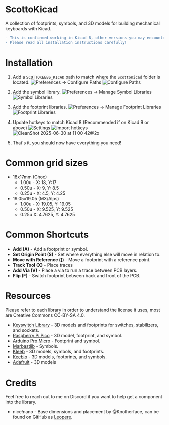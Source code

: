 # ScottoKicad

A collection of footprints, symbols, and 3D models for building mechanical keyboards with Kicad.

```diff
- This is confirmed working in Kicad 8, other versions you may encounter issues! 
- Please read all installation instructions carefully!
```
# Installation

1. Add a `SCOTTOKEEBS_KICAD` path to match where the `ScottoKicad` folder is located.
   ![Preferences -> Configure Paths](https://github.com/joe-scotto/scottokeebs/assets/8194147/5163f9db-0dfa-4ae7-ba4a-295114c5c051)
   ![Configure Paths](https://github.com/joe-scotto/scottokeebs/assets/8194147/28e6b534-e96d-4a14-9fd1-886b87db1c7b)

2. Add the symbol library.
   ![Preferences -> Manage Symbol Libraries](https://github.com/joe-scotto/scottokeebs/assets/8194147/d76cbe33-e155-46d1-98df-d8cd789688e6)
   ![Symbol Libraries](https://github.com/joe-scotto/scottokeebs/assets/8194147/e165293a-2aba-4269-a040-300297fd4089)

3. Add the footprint libraries.
   ![Preferences -> Manage Footprint Libraries](https://github.com/joe-scotto/scottokeebs/assets/8194147/f4105958-389d-4a0a-96d6-8b4eb98136e7)
   ![Footprint Libraries](https://github.com/joe-scotto/scottokeebs/assets/8194147/68367a4b-eca6-4440-8bf4-b6bf8ef522fa)      

4. Update hotkeys to match Kicad 8 (Recommended if on Kicad 9 or above)
   ![Settings](https://github.com/user-attachments/assets/f1a60960-1f94-4a19-bebf-56c879f6c1ca)
   ![Import hotkeys](https://github.com/user-attachments/assets/28e20294-f04c-4c9c-839b-9fe0041b37df)
   ![CleanShot 2025-06-30 at 11 00 42@2x](https://github.com/user-attachments/assets/6a8d607f-21dd-4ee1-996e-339324213b35)

6. That's it, you should now have everything you need!

# Common grid sizes

-   18x17mm (Choc)
    -   1.00u - X: 18, Y:17
    -   0.50u - X: 9, Y: 8.5
    -   0.25u - X: 4.5, Y: 4.25
-   19.05x19.05 (MX/Alps)
    -   1.00u - X: 19.05, Y: 19.05
    -   0.50u - X: 9.525, Y: 9.525
    -   0.25u X: 4.7625, Y: 4.7625

# Common Shortcuts

-   **Add (A)** - Add a footprint or symbol.
-   **Set Origin Point (S)** - Set where everything else will move in relation to.
-   **Move with Reference (])** - Move a footprint with a reference point.
-   **Track Tool (X)** - Place traces
-   **Add Via (V)** - Place a via to run a trace between PCB layers.
-   **Flip (F)** - Switch footprint between back and front of the PCB.

# Resources

Please refer to each library in order to understand the license it uses, most are Creative Commons CC-BY-SA 4.0.

-   [Keyswitch Library](https://github.com/kiswitch/kiswitch/tree/main) - 3D models and footprints for switches, stabilizers, and sockets.
-   [Raspberry Pi Pico](https://github.com/ncarandini/KiCad-RP-Pico) - 3D model, footprint, and symbol.
-   [Arduino Pro Micro](https://github.com/g200kg/kicad-lib-arduino) - Footprint and symbol.
-   [Marbastlib](https://github.com/ebastler/marbastlib) - Symbols.
-   [Kleeb](https://github.com/crides/kleeb) - 3D models, symbols, and footprints.
-   [Keebio](https://github.com/keebio/Keebio-Parts.pretty) - 3D models, footprints, and symbols.
-   [Adafruit](https://github.com/adafruit/Adafruit_CAD_Parts/tree/main?tab=MIT-1-ov-file#readme) - 3D models

# Credits

Feel free to reach out to me on Discord if you want to help get a component into the library.

-   nice!nano - Base dimensions and placement by @Knotherface, can be found on GitHub as [Leopere](https://github.com/Leopere).
